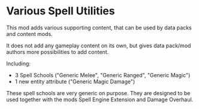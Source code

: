 # Various Spell Utilities

This mod adds various supporting content, that can be used by data packs and content mods.

It does not add any gameplay content on its own, but gives data pack/mod authors more possibilities to add content.

Including:
- 3 Spell Schools ("Generic Melee", "Generic Ranged", "Generic Magic")
- 1 new entity attribute ("Generic Magic Damage")

These spell schools are very generic on purpose. They are designed to be used together with the mods Spell Engine Extension and Damage Overhaul.